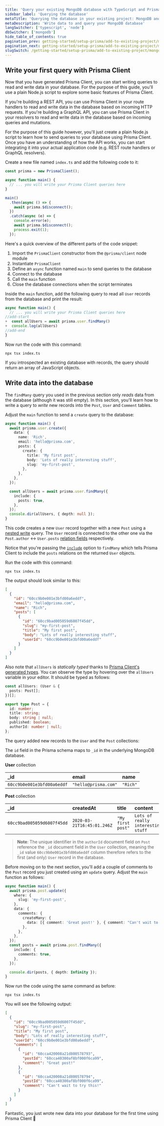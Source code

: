 ```yaml
---
title: 'Query your existing MongoDB database with TypeScript and Prisma ORM'
sidebar_label: 'Querying the database'
metaTitle: 'Querying the database in your existing project: MongoDB and TypeScript'
metaDescription: 'Write data to and query your MongoDB database'
langSwitcher: ['typescript', 'node']
dbSwitcher: ['mongodb']
hide_table_of_contents: true
pagination_prev: getting-started/setup-prisma/add-to-existing-project/mongodb/install-prisma-client-typescript-mongodb
pagination_next: getting-started/setup-prisma/add-to-existing-project/mongodb/next-steps
slugSwitch: /getting-started/setup-prisma/add-to-existing-project/mongodb/querying-the-database-
---
```


## Write your first query with Prisma Client

Now that you have generated Prisma Client, you can start writing queries to read and write data in your database. For the purpose of this guide, you'll use a plain Node.js script to explore some basic features of Prisma Client.

If you're building a REST API, you can use Prisma Client in your route handlers to read and write data in the database based on incoming HTTP requests. If you're building a GraphQL API, you can use Prisma Client in your resolvers to read and write data in the database based on incoming queries and mutations.

For the purpose of this guide however, you'll just create a plain Node.js script to learn how to send queries to your database using Prisma Client. Once you have an understanding of how the API works, you can start integrating it into your actual application code (e.g. REST route handlers or GraphQL resolvers).

Create a new file named `index.ts` and add the following code to it:

```js file=index.ts copy
const prisma = new PrismaClient();

async function main() {
  // ... you will write your Prisma Client queries here
}

main()
  .then(async () => {
    await prisma.$disconnect();
  })
  .catch(async (e) => {
    console.error(e);
    await prisma.$disconnect();
    process.exit(1);
  });
```

Here's a quick overview of the different parts of the code snippet:

1. Import the `PrismaClient` constructor from the `@prisma/client` node module
1. Instantiate `PrismaClient`
1. Define an `async` function named `main` to send queries to the database
1. Connect to the database
1. Call the `main` function
1. Close the database connections when the script terminates

Inside the `main` function, add the following query to read all `User` records from the database and print the result:

```ts file=index.ts showLineNumbers
async function main() {
  // ... you will write your Prisma Client queries here
//add-start
+  const allUsers = await prisma.user.findMany()
+  console.log(allUsers)
//add-end
}
```

Now run the code with this command:

```terminal copy
npx tsx index.ts
```

If you introspected an existing database with records, the query should return an array of JavaScript objects.

## Write data into the database

The `findMany` query you used in the previous section only _reads_ data from the database (although it was still empty). In this section, you'll learn how to write a query to _write_ new records into the `Post`, `User` and `Comment` tables.

Adjust the `main` function to send a `create` query to the database:

```ts file=index.ts copy showLineNumbers
async function main() {
  await prisma.user.create({
    data: {
      name: 'Rich',
      email: 'hello@prisma.com',
      posts: {
        create: {
          title: 'My first post',
          body: 'Lots of really interesting stuff',
          slug: 'my-first-post',
        },
      },
    },
  });

  const allUsers = await prisma.user.findMany({
    include: {
      posts: true,
    },
  });
  console.dir(allUsers, { depth: null });
}
```

This code creates a new `User` record together with a new `Post` using a [nested write](/orm/prisma-client/queries/relation-queries#nested-writes) query. The `User` record is connected to the other one via the `Post.author` ↔ `User.posts` [relation fields](/orm/prisma-schema/data-model/relations#relation-fields) respectively.

Notice that you're passing the [`include`](/orm/prisma-client/queries/select-fields#return-nested-objects-by-selecting-relation-fields) option to `findMany` which tells Prisma Client to include the `posts` relations on the returned `User` objects.

Run the code with this command:

```terminal copy
npx tsx index.ts
```

The output should look similar to this:

```json no-lines
[
  {
    "id": "60cc9b0e001e3bfd00a6eddf",
    "email": "hello@prisma.com",
    "name": "Rich",
    "posts": [
      {
        "id": "60cc9bad005059d6007f45dd",
        "slug": "my-first-post",
        "title": "My first post",
        "body": "Lots of really interesting stuff",
        "userId": "60cc9b0e001e3bfd00a6eddf"
      }
    ]
  }
]
```

Also note that `allUsers` is _statically typed_ thanks to [Prisma Client's generated types](/orm/prisma-client/type-safety/operating-against-partial-structures-of-model-types). You can observe the type by hovering over the `allUsers` variable in your editor. It should be typed as follows:

```ts no-lines showLineNumbers
const allUsers: (User & {
  posts: Post[];
})[];

export type Post = {
  id: number;
  title: string;
  body: string | null;
  published: boolean;
  authorId: number | null;
};
```

The query added new records to the `User` and the `Post` collections:

<!-- Admonition -->

The `id` field in the Prisma schema maps to `_id` in the underlying MongoDB database.

**User** collection

| **\_id**                   | **email**            | **name** |
| :------------------------- | :------------------- | :------- |
| `60cc9b0e001e3bfd00a6eddf` | `"hello@prisma.com"` | `"Rich"` |

**Post** collection

| **\_id**                   | **createdAt**              | **title**         | **content**                        | **published** | **authorId**               |
| :------------------------- | :------------------------- | :---------------- | :--------------------------------- | :------------ | :------------------------- |
| `60cc9bad005059d6007f45dd` | `2020-03-21T16:45:01.246Z` | `"My first post"` | `Lots of really interesting stuff` | `false`       | `60cc9b0e001e3bfd00a6eddf` |

> **Note**: The unique identifier in the `authorId` document field on `Post` reference the `_id` document field in the `User` collection, meaning the `_id` value `60cc9b0e001e3bfd00a6eddf` column therefore refers to the first (and only) `User` record in the database.

Before moving on to the next section, you'll add a couple of comments to the `Post` record you just created using an `update` query. Adjust the `main` function as follows:

```ts file=index.ts copy showLineNumbers
async function main() {
  await prisma.post.update({
    where: {
      slug: 'my-first-post',
    },
    data: {
      comments: {
        createMany: {
          data: [{ comment: 'Great post!' }, { comment: "Can't wait to read more!" }],
        },
      },
    },
  });
  const posts = await prisma.post.findMany({
    include: {
      comments: true,
    },
  });

  console.dir(posts, { depth: Infinity });
}
```

Now run the code using the same command as before:

```terminal copy
npx tsx index.ts
```

You will see the following output:

```json no-lines
[
  {
    "id": "60cc9bad005059d6007f45dd",
    "slug": "my-first-post",
    "title": "My first post",
    "body": "Lots of really interesting stuff",
    "userId": "60cc9b0e001e3bfd00a6eddf",
    "comments": [
      {
        "id": "60cca420008a21d800578793",
        "postId": "60cca40300af8bf000f6ca99",
        "comment": "Great post!"
      },
      {
        "id": "60cca420008a21d800578794",
        "postId": "60cca40300af8bf000f6ca99",
        "comment": "Can't wait to try this!"
      }
    ]
  }
]
```

Fantastic, you just wrote new data into your database for the first time using Prisma Client 🚀
